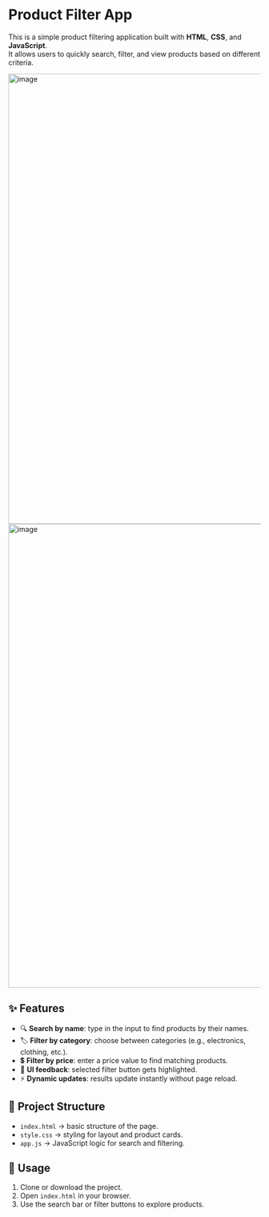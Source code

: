 # Product Filter App

This is a simple product filtering application built with **HTML**, **CSS**, and **JavaScript**.  
It allows users to quickly search, filter, and view products based on different criteria.

<img width="1335" height="899" alt="image" src="https://github.com/user-attachments/assets/a66fe655-5a5d-4ddc-8049-818306feb0f2" />
<img width="1278" height="926" alt="image" src="https://github.com/user-attachments/assets/334585d4-ce46-4dbe-8731-7671d13bc3f4" />

## ✨ Features
- 🔍 **Search by name**: type in the input to find products by their names.  
- 🏷️ **Filter by category**: choose between categories (e.g., electronics, clothing, etc.).  
- 💲 **Filter by price**: enter a price value to find matching products.  
- 🎨 **UI feedback**: selected filter button gets highlighted.  
- ⚡ **Dynamic updates**: results update instantly without page reload.  

## 📂 Project Structure
- `index.html` → basic structure of the page.  
- `style.css` → styling for layout and product cards.  
- `app.js` → JavaScript logic for search and filtering.  

## 🚀 Usage
1. Clone or download the project.  
2. Open `index.html` in your browser.  
3. Use the search bar or filter buttons to explore products.  

